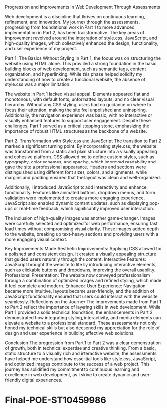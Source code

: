 Progression and Improvements in Web Development Through Assessments

Web development is a discipline that thrives on continuous learning, refinement, and innovation. My journey through the assessments, progressing from foundational work in Part 1 to more advanced implementation in Part 2, has been transformative. The key areas of improvement revolved around the integration of style.css, JavaScript, and high-quality images, which collectively enhanced the design, functionality, and user experience of my project.

Part 1: The Basics Without Styling
In Part 1, the focus was on structuring the website using HTML alone. This provided a strong foundation in the basic building blocks of web development, such as semantic tags, content organization, and hyperlinking. While this phase helped solidify my understanding of how to create a functional website, the absence of style.css was a major limitation.

The website in Part 1 lacked visual appeal. Elements appeared flat and monotonous, with default fonts, unformatted layouts, and no clear visual hierarchy. Without any CSS styling, users had no guidance on where to focus their attention, making the site feel unpolished and uninspiring. Additionally, the navigation experience was basic, with no interactive or visually enhanced features to support user engagement. Despite these challenges, Part 1 served as a critical stepping stone, emphasizing the importance of robust HTML structures as the backbone of a website.

Part 2: Transformation with Style.css and JavaScript
The transition to Part 2 marked a significant turning point. By incorporating style.css, the website was transformed from a static and plain structure into a visually appealing and cohesive platform. CSS allowed me to define custom styles, such as typography, color schemes, and spacing, which improved readability and gave the site a professional appearance. Headers and sections were distinguished using different font sizes, colors, and alignments, while margins and padding ensured that the layout was clean and well-organized.

Additionally, I introduced JavaScript to add interactivity and enhance functionality. Features like animated buttons, dropdown menus, and form validation were implemented to create a more engaging experience. JavaScript also enabled dynamic content updates, such as displaying pop-ups or real-time feedback, which significantly improved user interaction.

The inclusion of high-quality images was another game-changer. Images were carefully selected and optimized for web performance, ensuring fast load times without compromising visual clarity. These images added depth to the website, breaking up text-heavy sections and providing users with a more engaging visual context.

Key Improvements Made
Aesthetic Improvements: Applying CSS allowed for a polished and consistent design. It created a visually appealing structure that guided users naturally through the content.
Interactive Features: JavaScript brought the website to life by introducing interactive elements, such as clickable buttons and dropdowns, improving the overall usability.
Professional Presentation: The website now conveyed professionalism through a combination of optimized images and refined styling, which made it feel complete and modern.
Enhanced User Experience: Navigation became more intuitive, layouts became user-friendly, and the addition of JavaScript functionality ensured that users could interact with the website seamlessly.
Reflections on the Journey
The improvements made from Part 1 to Part 2 reflect the importance of layering skills in web development. While Part 1 provided a solid technical foundation, the enhancements in Part 2 demonstrated how integrating styling, interactivity, and media elements can elevate a website to a professional standard. These assessments not only honed my technical skills but also deepened my appreciation for the role of design and user experience in building effective web solutions.

Conclusion
The progression from Part 1 to Part 2 was a clear demonstration of growth, both in technical expertise and creative thinking. From a basic, static structure to a visually rich and interactive website, the assessments have helped me understand how essential tools like style.css, JavaScript, and optimized images contribute to the success of a web project. This journey has solidified my commitment to continuous learning and excellence in web development, as I strive to create dynamic and user-friendly digital experiences.






# Final-POE-ST10459986
